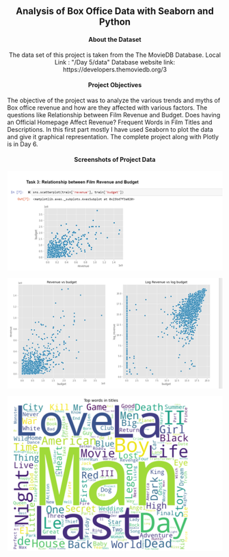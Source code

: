 <h2 align="center">Analysis of Box Office Data with Seaborn and Python</h2>
<h4 align="center">About the Dataset</h4>
<p align="center"> 
The data set of this project is taken from the The MovieDB Database. 
    Local Link : "/Day 5/data"
    Database website link: https://developers.themoviedb.org/3
</p>
<h4 align="center">Project Objectives</h4>
<p aling="center">
    The objective of the project was to analyze the various trends and myths of Box office revenue and how are they affected with various factors. The questions like 
    Relationship between Film Revenue and Budget. 
    Does having an Official Homepage Affect Revenue?
    Frequent Words in Film Titles and Descriptions. 
    In this first part mostly I have used Seaborn to plot the data and give it graphical representation. 
    The complete project along with Plotly is in Day 6. 
</p>
<h4 align="center">Screenshots of Project Data</h4>
<p align="center"><img src="/pictures/pic (8).png"/></p> 
<p align="center"><img src="/pictures/pic (9).png"/></p> 
<p align="center"><img src="/pictures/pic (10).PNG"/></p>


